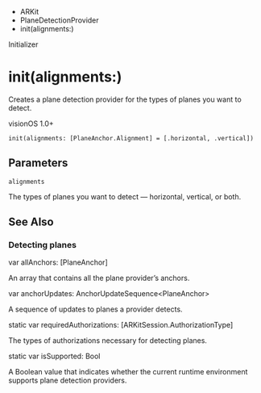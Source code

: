 

- ARKit
- PlaneDetectionProvider
-  init(alignments:) 

Initializer

# init(alignments:)

Creates a plane detection provider for the types of planes you want to detect.

visionOS 1.0+

``` source
init(alignments: [PlaneAnchor.Alignment] = [.horizontal, .vertical])
```

## Parameters 

`alignments`  

The types of planes you want to detect — horizontal, vertical, or both.

## See Also

### Detecting planes

var allAnchors: [PlaneAnchor]

An array that contains all the plane provider’s anchors.

var anchorUpdates: AnchorUpdateSequence&lt;PlaneAnchor>

A sequence of updates to planes a provider detects.

static var requiredAuthorizations: [ARKitSession.AuthorizationType]

The types of authorizations necessary for detecting planes.

static var isSupported: Bool

A Boolean value that indicates whether the current runtime environment supports plane detection providers.


